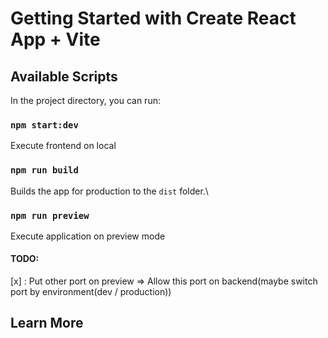 # Getting Started with Create React App + Vite


## Available Scripts

In the project directory, you can run:

### `npm start:dev`

Execute frontend on local


### `npm run build`

Builds the app for production to the `dist` folder.\

### `npm run preview`

Execute application on preview mode

#### TODO:
[x] : Put other port on preview => Allow this port on backend(maybe switch port by environment(dev / production))



## Learn More
